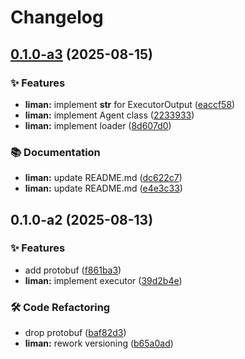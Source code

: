 # Changelog

## [0.1.0-a3](https://github.com/gurobokum/liman/compare/liman_py-v0.1.0-a2...liman_py-v0.1.0-a3) (2025-08-15)


### ✨ Features

* **liman:** implement __str__ for ExecutorOutput ([eaccf58](https://github.com/gurobokum/liman/commit/eaccf584cf300967fa7cd86c50a4b11dc279014c))
* **liman:** implement Agent class ([2233933](https://github.com/gurobokum/liman/commit/2233933b2bc5b0c4979d8a64a5964d3a4e70c462))
* **liman:** implement loader ([8d607d0](https://github.com/gurobokum/liman/commit/8d607d04d02f858ba1a68faba79062a230daeac0))


### 📚 Documentation

* **liman:** update README.md ([dc622c7](https://github.com/gurobokum/liman/commit/dc622c7206d1505333f2db5f457206a66dca7b51))
* **liman:** update README.md ([e4e3c33](https://github.com/gurobokum/liman/commit/e4e3c33007b9e7387f024fdd76d0e6f084fc3bb4))

## 0.1.0-a2 (2025-08-13)


### ✨ Features

* add protobuf ([f861ba3](https://github.com/gurobokum/liman/commit/f861ba3133d70ddc2ce083427c5b955a4f736d8f))
* **liman:** implement executor ([39d2b4e](https://github.com/gurobokum/liman/commit/39d2b4ec7b393e73e0b9dc1bc1bd981125df6928))


### 🛠 Code Refactoring

* drop protobuf ([baf82d3](https://github.com/gurobokum/liman/commit/baf82d36c7fe936895eef3e2ab2aa3be541796bd))
* **liman:** rework versioning ([b65a0ad](https://github.com/gurobokum/liman/commit/b65a0ad055fcf651e3bef501aaae3c4b8553ad54))
